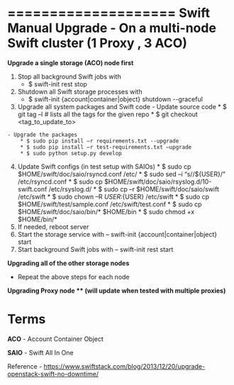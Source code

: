 ====================
Swift Manual Upgrade - On a multi-node Swift cluster (1 Proxy , 3 ACO)
====================

__Upgrade a single storage (ACO) node first__
  1.	Stop all background Swift jobs with
        - $ swift-init rest stop
  2.	Shutdown all Swift storage processes with
        - $ swift-init {account|container|object} shutdown --graceful
  3.	Upgrade all system packages and Swift code
    - Update source code
      * $ git tag –l # lists all the tags for the given repo
  	  * $ git checkout <tag_to_update_to>
  	  
    - Upgrade the packages
    	* $ sudo pip install –r requirements.txt --upgrade
    	* $ sudo pip install –r test-requirements.txt –upgrade
    	* $ sudo python setup.py develop
  4.	Update Swift configs (in test setup with SAIOs)
      * $ sudo cp $HOME/swift/doc/saio/rsyncd.conf /etc/
      * $ sudo sed –i “s/<your-user-name>/${USER}/” /etc/rsyncd.conf
      * $ sudo cp $HOME/swift/doc/saio/rsyslog.d/10-swift.conf /etc/rsyslog.d/
      * $ sudo cp –r $HOME/swift/doc/saio/swift /etc/swift
      * $ sudo chown –R ${USER}:${USER} /etc/swift
      * $ sudo cp $HOME/swift/test/sample.conf /etc/swift/test.conf
      * $ sudo cp $HOME/swift/doc/saio/bin/* $HOME/bin
      * $ sudo chmod +x $HOME/bin/*
  5.	If needed, reboot server
  6.	Start the storage service with – swift-init {account|container|object} start
  7.	Start background Swift jobs with – swift-init rest start

__Upgrading all of the other storage nodes__
  -	Repeat the above steps for each node

__Upgrading Proxy node ** (will update when tested with multiple proxies)__

Terms
=====
__ACO__ - Account Container Object

__SAIO__ - Swift All In One

Reference - https://www.swiftstack.com/blog/2013/12/20/upgrade-openstack-swift-no-downtime/

